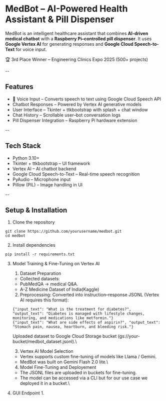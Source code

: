 # MedBot – AI-Powered Health Assistant & Pill Dispenser
MedBot is an intelligent healthcare assistant that combines **AI-driven medical chatbot** with a **Raspberry Pi–controlled pill dispenser**.
It uses **Google Vertex AI** for generating responses and **Google Cloud Speech-to-Text** for voice input.

🏆 3rd Place Winner – Engineering Clinics Expo 2025 (500+ projects)

--

## Features

- 🎤 Voice Input – Converts speech to text using Google Cloud Speech API
- Chatbot Responses – Powered by Vertex AI generative models
- User Interface – Tkinter + ttkbootstrap with splash + chat window
- Chat History – Scrollable user–bot conversation logs
- Pill Dispenser Integration – Raspberry Pi hardware extension 

--

## Tech Stack

- Python 3.10+
- Tkinter + ttkbootstrap – UI framework
- Vertex AI – AI chatbot backend
- Google Cloud Speech-to-Text – Real-time speech recognition
- PyAudio – Microphone input
- Pillow (PIL) – Image handling in UI

--

## Setup & Installation

1. Clone the repository
```
git clone https://github.com/yourusername/medbot.git
cd medbot
```

2. Install dependencies
```
pip install -r requirements.txt
```

3. Model Training & Fine-Tuning on Vertex AI
   1. Dataset Preparation
     - Collected datasets:
     - PubMedQA → medical Q&A.
     - A-Z Medicine Dataset of India(Kaggle)<br/>
     
   2. Preprocessing: 
     Converted into instruction–response JSONL (Vertex AI requires this format):
     ```
     {"input_text": "What is the treatment for diabetes?", "output_text": "Diabetes is managed with lifestyle changes, monitoring, and medications like metformin."}
     {"input_text": "What are side effects of aspirin?", "output_text": "Stomach pain, nausea, heartburn, and bleeding risk."}
     ```
     
     Uploaded dataset to Google Cloud Storage bucket (gs://your-bucket/medbot_dataset.jsonl).\

   3. Vertex AI Model Selection
     - Vertex supports custom fine-tuning of models like Llama / Gemini.
     - MedBot was built on Gemini Flash 2.0 lite.\

   4. Model Fine-Tuning and Deployement
     - The JSONL files are uploaded in buckets for fine-tuning.
     - The model can be accessed via a CLI but for our use case we deployed it in a bucket.\

4. GUI Endpoint
   1. 
